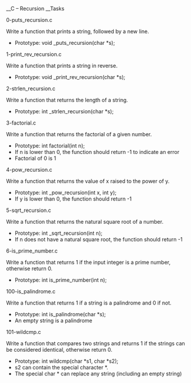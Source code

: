 __C – Recursion
__Tasks

0-puts_recursion.c

Write a function that prints a string, followed by a new line.

- Prototype: void _puts_recursion(char *s);

1-print_rev_recursion.c

Write a function that prints a string in reverse.

- Prototype: void _print_rev_recursion(char *s);

2-strlen_recursion.c

Write a function that returns the length of a string.

- Prototype: int _strlen_recursion(char *s);

3-factorial.c

Write a function that returns the factorial of a given number.

- Prototype: int factorial(int n);
- If n is lower than 0, the function should return -1 to indicate an error
- Factorial of 0 is 1

4-pow_recursion.c

Write a function that returns the value of x raised to the power of y.

- Prototype: int _pow_recursion(int x, int y);
- If y is lower than 0, the function should return -1

5-sqrt_recursion.c

Write a function that returns the natural square root of a number.

- Prototype: int _sqrt_recursion(int n);
- If n does not have a natural square root, the function should return -1

6-is_prime_number.c

Write a function that returns 1 if the input integer is a prime number, otherwise return 0.

- Prototype: int is_prime_number(int n);

100-is_palindrome.c

Write a function that returns 1 if a string is a palindrome and 0 if not.

- Prototype: int is_palindrome(char *s);
- An empty string is a palindrome

101-wildcmp.c

Write a function that compares two strings and returns 1 if the strings can be considered identical, otherwise return 0.

- Prototype: int wildcmp(char *s1, char *s2);
- s2 can contain the special character *.
- The special char * can replace any string (including an empty string)


